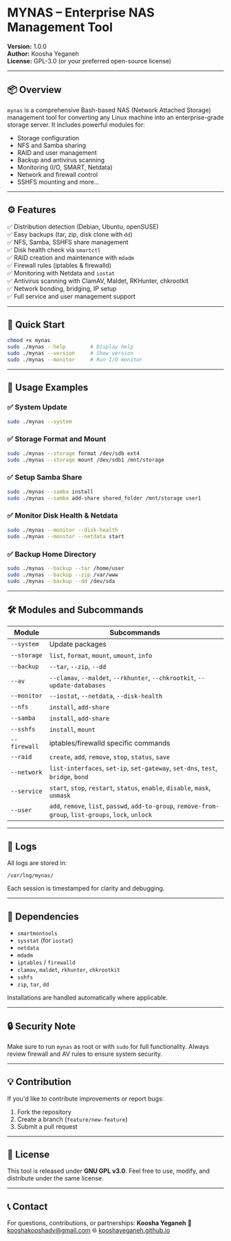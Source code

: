 # MYNAS – Enterprise NAS Management Tool

**Version:** 1.0.0  
**Author:** Koosha Yeganeh  
**License:** GPL-3.0 (or your preferred open-source license)

---

## 📦 Overview

`mynas` is a comprehensive Bash-based NAS (Network Attached Storage) management tool for converting any Linux machine into an enterprise-grade storage server. It includes powerful modules for:

- Storage configuration
- NFS and Samba sharing
- RAID and user management
- Backup and antivirus scanning
- Monitoring (I/O, SMART, Netdata)
- Network and firewall control
- SSHFS mounting and more...

---

## ⚙️ Features

✅ Distribution detection (Debian, Ubuntu, openSUSE)  
✅ Easy backups (tar, zip, disk clone with `dd`)  
✅ NFS, Samba, SSHFS share management  
✅ Disk health check via `smartctl`  
✅ RAID creation and maintenance with `mdadm`  
✅ Firewall rules (iptables & firewalld)  
✅ Monitoring with Netdata and `iostat`  
✅ Antivirus scanning with ClamAV, Maldet, RKHunter, chkrootkit  
✅ Network bonding, bridging, IP setup  
✅ Full service and user management support  

---

## 🚀 Quick Start

```bash
chmod +x mynas
sudo ./mynas --help        # Display help
sudo ./mynas --version     # Show version
sudo ./mynas --monitor     # Run I/O monitor
````

---

## 📘 Usage Examples

### ✅ System Update

```bash
sudo ./mynas --system
```

### ✅ Storage Format and Mount

```bash
sudo ./mynas --storage format /dev/sdb ext4
sudo ./mynas --storage mount /dev/sdb1 /mnt/storage
```

### ✅ Setup Samba Share

```bash
sudo ./mynas --samba install
sudo ./mynas --samba add-share shared_folder /mnt/storage user1
```

### ✅ Monitor Disk Health & Netdata

```bash
sudo ./mynas --monitor --disk-health
sudo ./mynas --monitor --netdata start
```

### ✅ Backup Home Directory

```bash
sudo ./mynas --backup --tar /home/user
sudo ./mynas --backup --zip /var/www
sudo ./mynas --backup --dd /dev/sda
```

---

## 🛠 Modules and Subcommands

| Module       | Subcommands                                                                                             |
| ------------ | ------------------------------------------------------------------------------------------------------- |
| `--system`   | Update packages                                                                                         |
| `--storage`  | `list`, `format`, `mount`, `umount`, `info`                                                             |
| `--backup`   | `--tar`, `--zip`, `--dd`                                                                                |
| `--av`       | `--clamav`, `--maldet`, `--rkhunter`, `--chkrootkit`, `--update-databases`                              |
| `--monitor`  | `--iostat`, `--netdata`, `--disk-health`                                                                |
| `--nfs`      | `install`, `add-share`                                                                                  |
| `--samba`    | `install`, `add-share`                                                                                  |
| `--sshfs`    | `install`, `mount`                                                                                      |
| `--firewall` | iptables/firewalld specific commands                                                                    |
| `--raid`     | `create`, `add`, `remove`, `stop`, `status`, `save`                                                     |
| `--network`  | `list-interfaces`, `set-ip`, `set-gateway`, `set-dns`, `test`, `bridge`, `bond`                         |
| `--service`  | `start`, `stop`, `restart`, `status`, `enable`, `disable`, `mask`, `unmask`                             |
| `--user`     | `add`, `remove`, `list`, `passwd`, `add-to-group`, `remove-from-group`, `list-groups`, `lock`, `unlock` |

---

## 📂 Logs

All logs are stored in:

```
/var/log/mynas/
```

Each session is timestamped for clarity and debugging.

---

## 🧩 Dependencies

* `smartmontools`
* `sysstat` (for `iostat`)
* `netdata`
* `mdadm`
* `iptables` / `firewalld`
* `clamav`, `maldet`, `rkhunter`, `chkrootkit`
* `sshfs`
* `zip`, `tar`, `dd`

Installations are handled automatically where applicable.

---

## 🔒 Security Note

Make sure to run `mynas` as root or with `sudo` for full functionality.
Always review firewall and AV rules to ensure system security.

---

## 💡 Contribution

If you'd like to contribute improvements or report bugs:

1. Fork the repository
2. Create a branch (`feature/new-feature`)
3. Submit a pull request

---

## 🧾 License

This tool is released under **GNU GPL v3.0**.
Feel free to use, modify, and distribute under the same license.

---

## 📞 Contact

For questions, contributions, or partnerships:
**Koosha Yeganeh**
📧 [kooshakooshadv@gmail.com](mailto:kooshakooshadv@gmail.com)
🌐 [kooshayeganeh.github.io](http://kooshayeganeh.github.io)

